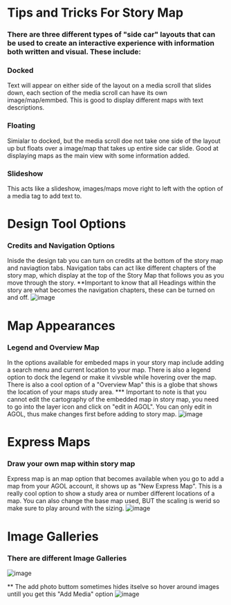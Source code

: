 # Tips and Tricks For Story Map

### There are three different types of "side car" layouts that can be used to create an interactive experience with information both written and visual. These include:
### Docked 
Text will appear on either side of the layout on a media scroll that slides down, each section of the media scroll can have its own image/map/emmbed. This is good to display different maps 
with text descriptions.
### Floating
Simialar to docked, but the media scroll doe not take one side of the layout up but floats over a image/map that takes up entire side car slide. Good at displaying maps as the main view
with some information added.
### Slideshow
This acts like a slideshow, images/maps move right to left with the option of a media tag to add text to. 

# Design Tool Options 
### Credits and Navigation Options
Inisde the design tab you can turn on credits at the bottom of the story map and naviagtion tabs. Navigation tabs can act like different chapters of the story map, which display at the top of the 
Story Map that follows you as you move through the story. **Important to know that all Headings within the story are what becomes the navigation chapters, these can be turned on and off.
![image](https://github.com/rylee1999/RGoerlitzTechLog/assets/146375958/05dfc2e4-3b4f-4a84-a243-ba6356caf7e5)

# Map Appearances 
### Legend and Overview Map
In the options available for embeded maps in your story map include adding a search menu and current location to your map. There is also a legend option to dock the legend or make it vivsble while hovering over the map. There is also a cool option of a "Overview Map" this is a globe that shows the location of your maps study area. *** Important to note is that you cannot edit the cartography of the embedded map in story map, you need to go into the layer icon and click on "edit in AGOL". You can only edit in AGOL, thus make changes first before adding to story map.
![image](https://github.com/rylee1999/RGoerlitzTechLog/assets/146375958/8b5ec184-9b5a-4df1-a810-523a020b9d33)

# Express Maps 
### Draw your own map within story map
Express map is an map option that becomes available when you go to add a map from your AGOL account, it shows up as "New Express Map". This is a really cool option to show a study area or number different locations of a map. You can also change the base map used, BUT the scaling is werid so make sure to play around with the sizing. 
![image](https://github.com/rylee1999/RGoerlitzTechLog/assets/146375958/3ead82bf-27aa-4c9b-b369-ec1d252dd1d1)

# Image Galleries
### There are different Image Galleries 
![image](https://github.com/rylee1999/RGoerlitzTechLog/assets/146375958/f56f171e-f9a0-4353-a6db-32ba70b35df6)

** The add photo buttom sometimes hides itselve so hover around images untill you get this "Add Media" option
![image](https://github.com/rylee1999/RGoerlitzTechLog/assets/146375958/f14eb9e3-503e-4380-a963-7df73a1c3c3a)






